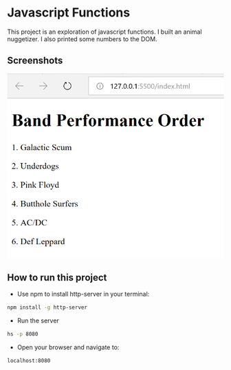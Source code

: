 # Javascript Functions

This project is an exploration of javascript functions. I built an animal nuggetizer. I also printed some numbers to the DOM.

## Screenshots

![main screenshot](./screenshots/js-functions-main.PNG)

## How to run this project

- Use npm to install http-server in your terminal:

```sh
npm install -g http-server
```

- Run the server

```sh
hs -p 8080
```

- Open your browser and navigate to:

```
localhost:8080
```
